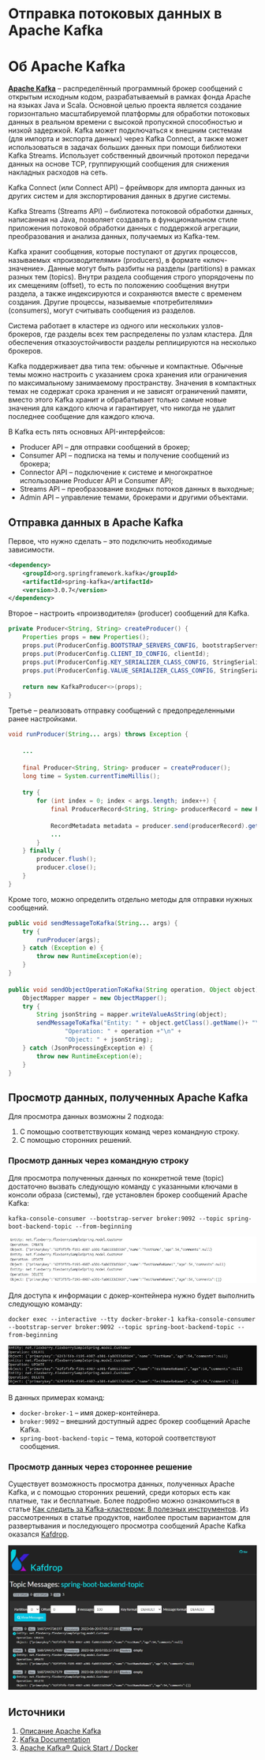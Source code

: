 # Отправка потоковых данных в Apache Kafka
# Об Apache Kafka
[**Apache Kafka**](https://kafka.apache.org/) – распределённый программный брокер сообщений с открытым исходным кодом, разрабатываемый в рамках фонда Apache на языках Java и Scala. Основной целью проекта является создание горизонтально масштабируемой платформы для обработки потоковых данных в реальном времени с высокой пропускной способностью и низкой задержкой. Kafka может подключаться к внешним системам (для импорта и экспорта данных) через Kafka Connect, а также может использоваться в задачах больших данных при помощи библиотеки Kafka Streams. Использует собственный двоичный протокол передачи данных на основе TCP, группирующий сообщения для снижения накладных расходов на сеть.

Kafka Connect (или Connect API) – фреймворк для импорта данных из других систем и для экспортирования данных в другие системы. 

Kafka Streams (Streams API) – библиотека потоковой обработки данных, написанная на Java, позволяет создавать в функциональном стиле приложения потоковой обработки данных с поддержкой агрегации, преобразования и анализа данных, получаемых из Kafka-тем.


Kafka хранит сообщения, которые поступают от других процессов, называемых «производителями» (producers), в формате «ключ-значение». Данные могут быть разбиты на разделы (partitions) в рамках разных тем (topics). Внутри раздела сообщения строго упорядочены по их смещениям (offset), то есть по положению сообщения внутри раздела, а также индексируются и сохраняются вместе с временем создания. Другие процессы, называемые «потребителями» (consumers), могут считывать сообщения из разделов.

Система работает в кластере из одного или нескольких узлов-брокеров, где разделы всех тем распределены по узлам кластера. Для обеспечения отказоустойчивости разделы реплицируются на несколько брокеров. 

Kafka поддерживает два типа тем: обычные и компактные. Обычные темы можно настроить с указанием срока хранения или ограничения по максимальному занимаемому пространству. Значения в компактных темах не содержат срока хранения и не зависят ограничений памяти, вместо этого Kafka хранит и обрабатывает только самые новые значения для каждого ключа и гарантирует, что никогда не удалит последнее сообщение для каждого ключа. 

В Kafka есть пять основных API-интерфейсов:
- Producer API – для отправки сообщений в брокер;
- Consumer API – подписка на темы и получение сообщений из брокера;
- Connector API – подключение к системе и многократное использование Producer API и Consumer API;
- Streams API – преобразование входных потоков данных в выходные;
- Admin API – управление темами, брокерами и другими объектами.


## Отправка данных в Apache Kafka
Первое, что нужно сделать – это подключить необходимые зависимости.
```xml
<dependency>
	<groupId>org.springframework.kafka</groupId>
	<artifactId>spring-kafka</artifactId>
	<version>3.0.7</version>
</dependency>
```

Второе – настроить «производителя» (producer) сообщений для Kafka.
```java
private Producer<String, String> createProducer() {
    Properties props = new Properties();
    props.put(ProducerConfig.BOOTSTRAP_SERVERS_CONFIG, bootstrapServers);
    props.put(ProducerConfig.CLIENT_ID_CONFIG, clientId);
    props.put(ProducerConfig.KEY_SERIALIZER_CLASS_CONFIG, StringSerializer.class.getName());
    props.put(ProducerConfig.VALUE_SERIALIZER_CLASS_CONFIG, StringSerializer.class.getName());

    return new KafkaProducer<>(props);
}
```

Третье – реализовать отправку сообщений с предопределенными ранее настройками.
```java
void runProducer(String... args) throws Exception {
    
    ...
  
    final Producer<String, String> producer = createProducer();
    long time = System.currentTimeMillis();

    try {
        for (int index = 0; index < args.length; index++) {
            final ProducerRecord<String, String> producerRecord = new ProducerRecord<>(topic, String.valueOf(time + index), args[index]);

            RecordMetadata metadata = producer.send(producerRecord).get();
            ...
        }
    } finally {
        producer.flush();
        producer.close();
    }
}
```


Кроме того, можно определить отдельно методы для отправки нужных сообщений.
```java
public void sendMessageToKafka(String... args) {
    try {
        runProducer(args);
    } catch (Exception e) {
        throw new RuntimeException(e);
    }
}

public void sendObjectOperationToKafka(String operation, Object object) {
    ObjectMapper mapper = new ObjectMapper();
    try {
        String jsonString = mapper.writeValueAsString(object);
        sendMessageToKafka("Entity: " + object.getClass().getName()+ "\n" +
                "Operation: " + operation +"\n" +
                "Object: " + jsonString);
    } catch (JsonProcessingException e) {
        throw new RuntimeException(e);
    }
}
```


## Просмотр данных, полученных Apache Kafka
Для просмотра данных возможны 2 подхода:
1. С помощью соответствующих команд через командную строку.
2. С помощью сторонних решений.

### Просмотр данных через командную строку
Для просмотра полученных данных по конкретной теме (topic) достаточно вызвать следующую команду с указанными ключами в консоли образа (системы), где установлен брокер сообщений Apache Kafka:

```
kafka-console-consumer --bootstrap-server broker:9092 --topic spring-boot-backend-topic --from-beginning
```
![Результат в консоли образа (системы), где установлен брокер сообщений Apache Kafka](images/kafaka-console-consumer-container.jpg)

Для доступа к информации с докер-контейнера нужно будет выполнить следующую команду:
```
docker exec --interactive --tty docker-broker-1 kafka-console-consumer --bootstrap-server broker:9092 --topic spring-boot-backend-topic --from-beginning
```
![Результат в консоли Windows](images/kafaka-console-consumer-windows.jpg)

В данных примерах команд:
- `docker-broker-1` – имя докер-контейнера.
- `broker:9092` – внешний доступный адрес брокер сообщений Apache Kafka.
- `spring-boot-backend-topic` – тема, которой соответствуют сообщения.


### Просмотр данных через стороннее решение
Существует возможность просмотра данных, полученных Apache Kafka, и с помощью сторонних решений, среди которых есть как платные, так и бесплатные. Более подробно можно ознакомиться в статье [Как следить за Kafka-кластером: 8 полезных инструментов](https://www.bigdataschool.ru/blog/administrative-tools-to-monitor-kafka-clusters.html).
Из рассмотренных в статье продуктов, наиболее простым вариантом для развертывания и последующего просмотра сообщений Apache Kafka оказался [Kafdrop](https://github.com/HomeAdvisor/Kafdrop).

![Результат Kafdrop](images/kafdrop.jpg)



## Источники
1. [Описание Apache Kafka](https://ru.wikipedia.org/wiki/Apache_Kafka)
2. [Kafka Documentation](https://kafka.apache.org/documentation/)
3. [Apache Kafka® Quick Start / Docker](https://developer.confluent.io/quickstart/kafka-docker/)